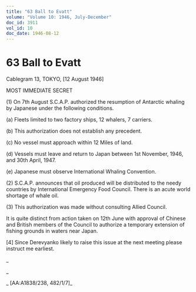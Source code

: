 ```yaml
---
title: "63 Ball to Evatt"
volume: "Volume 10: 1946, July-December"
doc_id: 3911
vol_id: 10
doc_date: 1946-08-12
---
```


# 63 Ball to Evatt

Cablegram 13, TOKYO, [12 August 1946]

MOST IMMEDIATE SECRET

(1) On 7th August S.C.A.P. authorized the resumption of Antarctic whaling by Japanese under the following conditions.

(a) Fleets limited to two factory ships, 12 whalers, 7 carriers.

(b) This authorization does not establish any precedent.

(c) No vessel must approach within 12 Miles of land.

(d) Vessels must leave and return to Japan between 1st November, 1946, and 30th April, 1947.

(e) Japanese must observe International Whaling Convention.

(2) S.C.A.P. announces that oil produced will be distributed to the needy countries by International Emergency Food Council. There is an acute world shortage of whale oil.

(3) This authorization was made without consulting Allied Council.

It is quite distinct from action taken on 12th June with approval of Chinese and British members of the Council to authorize a temporary extension of fishing grounds in waters near Japan.

[4] Since Derevyanko likely to raise this issue at the next meeting please instruct me earliest.

_

_

_ [AA:A1838/238, 482/1/7]_
